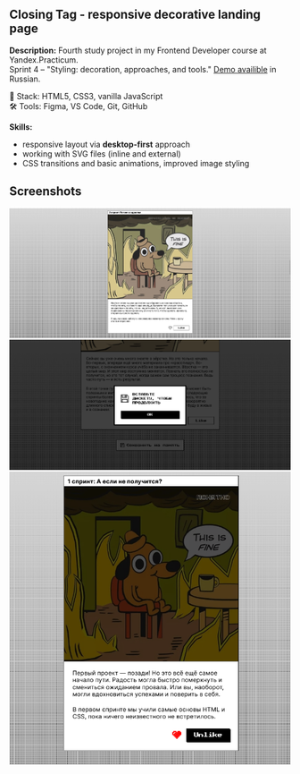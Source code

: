 ## Closing Tag - responsive decorative landing page
**Description:** Fourth study project in my Frontend Developer course at Yandex.Practicum.  
Sprint 4 – "Styling: decoration, approaches, and tools."
[Demo availible](https://nanferro.github.io/zakrivayuschiy-teg-f/) in Russian.

🔧 Stack: HTML5, CSS3, vanilla JavaScript  
🛠️ Tools: Figma, VS Code, Git, GitHub


**Skills:**
- responsive layout via **desktop-first** approach
- working with SVG files (inline and external)
- CSS transitions and basic animations, improved image styling

## Screenshots  
![Screen1](images/screenshot1.png)  
![Screen2](images/screenshot2.png)  
![Screen3](images/screenshot3.png)  
